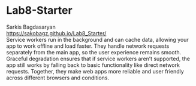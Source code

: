 # Lab8-Starter
Sarkis Bagdasaryan \
https://sakobagz.github.io/Lab8_Starter/ \
Service workers run in the background and can cache data, allowing your app to work offline and load faster. They handle network requests separately from the main app, so the user experience remains smooth. Graceful degradation ensures that if service workers aren’t supported, the app still works by falling back to basic functionality like direct network requests. Together, they make web apps more reliable and user friendly across different browsers and conditions.